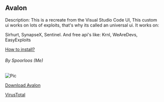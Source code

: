 
## Avalon
Description: This is a recreate from the Visual Studio Code UI, This custom ui works on 
lots of exploits, that's why its called an universal ui. It works on:

Sirhurt, SynapseX, Sentinel. And free api's like: Krnl, WeAreDevs, EasyExploits
 
 <a href="https://youtu.be/jQCBA8BvEEk">How to install?</a>
 
###### By Spoorloos (Me)
![Pic](https://i.imgur.com/lX2FwU5.png)


<a href="https://github.com/Spoorloos/AvalonUI/releases">Download Avalon</a>

<a href="https://www.virustotal.com/gui/file/f301967085331bad6adc58880ac64e8c51449d2f7006ca86342cedabd497feb6/detection">VirusTotal</a>

